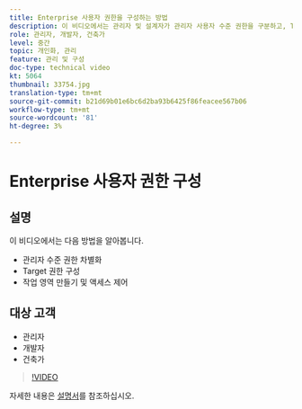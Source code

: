 ```yaml
---
title: Enterprise 사용자 권한을 구성하는 방법
description: 이 비디오에서는 관리자 및 설계자가 관리자 사용자 수준 권한을 구분하고, Target 권한을 구성하고, 작업 영역을 만들고 액세스를 제어하는 방법을 보여 줍니다.
role: 관리자, 개발자, 건축가
level: 중간
topic: 개인화, 관리
feature: 관리 및 구성
doc-type: technical video
kt: 5064
thumbnail: 33754.jpg
translation-type: tm+mt
source-git-commit: b21d69b01e6bc6d2ba93b6425f86feacee567b06
workflow-type: tm+mt
source-wordcount: '81'
ht-degree: 3%

---
```



# Enterprise 사용자 권한 구성

## 설명

이 비디오에서는 다음 방법을 알아봅니다.

* 관리자 수준 권한 차별화
* Target 권한 구성
* 작업 영역 만들기 및 액세스 제어

## 대상 고객

* 관리자
* 개발자
* 건축가

>[!VIDEO](https://video.tv.adobe.com/v/33754/?quality=12)

자세한 내용은 [설명서](https://docs.adobe.com/content/help/en/target/using/administer/administrating-target.html)를 참조하십시오.
